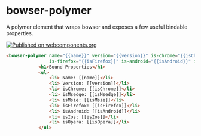# bowser-polymer 

A polymer element that wraps bowser and exposes a few useful bindable properties.

[![Published on webcomponents.org](https://img.shields.io/badge/webcomponents.org-published-blue.svg)](https://www.webcomponents.org/element/LssPolymerElements/bowser-polymer)

<!---
```
<custom-element-demo>
  <template>
    <script src="../webcomponentsjs/webcomponents-lite.js"></script>
    <link rel="import" href="bowser-polymer.html">
    <div>
      <template is="dom-bind">
        <next-code-block></next-code-block>
      </template>
    </div>
  </template>
</custom-element-demo>
```
-->
```html
<bowser-polymer name="{{name}}" version="{{version}}" is-chrome="{{isChrome}}" is-msedge="{{isMsedge}}" is-msie="{{isMsie}}"
                is-firefox="{{isFirefox}}" is-android="{{isAndroid}}" is-ios="{{isIos}}" is-opera="{{isOpera}}"></bowser-polymer>
            <h1>Bound Properties</h1>
            <ul>
                <li> Name: [[name]]</li>
                <li> Version: [[version]]</li>
                <li> isChrome: [[isChrome]]</li>
                <li> isMsedge: [[isMsedge]]</li>
                <li> isMsie: [[isMsie]]</li>
                <li> isFirefox: [[isFirefox]]</li>
                <li> isAndroid: [[isAndroid]]</li>
                <li> isIos: [[isIos]]</li>
                <li> isOpera: [[isOpera]]</li>
            </ul>
```


